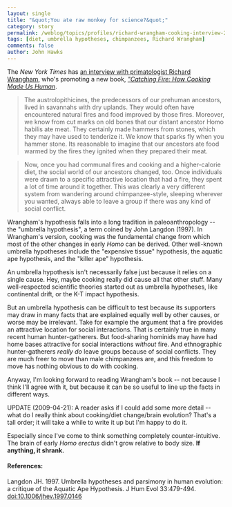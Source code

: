 ```yaml
---
layout: single 
title: "&quot;You ate raw monkey for science?&quot;" 
category: story
permalink: /weblog/topics/profiles/richard-wrangham-cooking-interview-2009.html
tags: [diet, umbrella hypotheses, chimpanzees, Richard Wrangham] 
comments: false 
author: John Hawks 
---
```


The <i>New York Times</i> has <a href="http://www.nytimes.com/2009/04/21/science/21conv.html?_r=1&partner=rss&emc=rss&pagewanted=all">an interview with primatologist Richard Wrangham</a>, who's promoting a new book, <a href="http://www.amazon.com/gp/product/0465013627?ie=UTF8&tag=johnhawksanth-20&linkCode=as2&camp=1789&creative=390957&creativeASIN=0465013627"><i>"Catching Fire: How Cooking Made Us Human</i></a>. 

<blockquote>The austrolopithicines, the predecessors of our prehuman ancestors, lived in savannahs with dry uplands. They would often have encountered natural fires and food improved by those fires. Moreover, we know from cut marks on old bones that our distant ancestor Homo habilis ate meat. They certainly made hammers from stones, which they may have used to tenderize it. We know that sparks fly when you hammer stone. Its reasonable to imagine that our ancestors ate food warmed by the fires they ignited when they prepared their meat.</blockquote>

<blockquote>Now, once you had communal fires and cooking and a higher-calorie diet, the social world of our ancestors changed, too. Once individuals were drawn to a specific attractive location that had a fire, they spent a lot of time around it together. This was clearly a very different system from wandering around chimpanzee-style, sleeping wherever you wanted, always able to leave a group if there was any kind of social conflict.</blockquote>

Wrangham's hypothesis falls into a long tradition in paleoanthropology -- the "umbrella hypothesis", a term coined by John Langdon (1997). In Wrangham's version, cooking was the fundamental change from which most of the other changes in early <i>Homo</i> can be derived. Other well-known umbrella hypotheses include the "expensive tissue" hypothesis, the aquatic ape hypothesis, and the "killer ape" hypothesis.

An umbrella hypothesis isn't necessarily false just because it relies on a single cause. Hey, maybe cooking really did cause all that other stuff. Many well-respected scientific theories started out as umbrella hypotheses, like continental drift, or the K-T impact hypothesis. 

But an umbrella hypothesis can be difficult to test because its supporters may draw in many facts that are explained equally well by other causes, or worse may be irrelevant. Take for example the argument that a fire provides an attractive location for social interactions. That is certainly true in many recent human hunter-gatherers. But food-sharing hominids may have had home bases attractive for social interactions <i>without</i> fire. And ethnographic hunter-gatherers <i>really do</i> leave groups because of social conflicts. They are much freer to move than male chimpanzees are, and this freedom to move has nothing obvious to do with cooking.

Anyway, I'm looking forward to reading Wrangham's book -- not because I think I'll agree with it, but because it can be so useful to line up the facts in different ways. 

UPDATE (2009-04-21): A reader asks if I could add some more detail -- what do I really think about cooking/diet change/brain evolution? That's a tall order; it will take a while to write it up but I'm happy to do it. 

Especially since I've come to think something completely counter-intuitive. The brain of early <i>Homo erectus</i> didn't grow relative to body size. <b>If anything, it shrank.</b>


<h4>References:</h4>

<p class="cite">Langdon JH. 1997. Umbrella hypotheses and parsimony in human evolution: a critique of the Aquatic Ape Hypothesis. J Hum Evol 33:479-494. <a href="http://dx.doi.org/10.1006/jhev.1997.0146">doi:10.1006/jhev.1997.0146 </a></p>

